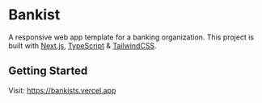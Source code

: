 # Bankist

A responsive web app template for a banking organization. This project is built with [Next.js](https://nextjs.org/), [TypeScript](https://www.typescriptlang.org/) & [TailwindCSS](https://tailwindcss.com/).

## Getting Started

Visit: https://bankists.vercel.app
